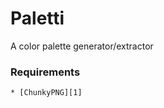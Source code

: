 # Paletti #

A color palette generator/extractor


### Requirements ###
    * [ChunkyPNG][1]

[1]: http://chunkypng.com/